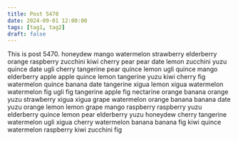 ```yaml
---
title: Post 5470
date: 2024-09-01 12:00:00
tags: [tag1, tag2]
draft: false
---
```

This is post 5470.
honeydew
mango
watermelon
strawberry
elderberry
orange
raspberry
zucchini
kiwi
cherry
pear
pear
date
lemon
zucchini
yuzu
quince
date
ugli
cherry
tangerine
pear
quince
lemon
ugli
quince
mango
elderberry
apple
apple
quince
lemon
tangerine
yuzu
kiwi
cherry
fig
watermelon
quince
banana
date
tangerine
xigua
lemon
xigua
watermelon
watermelon
fig
ugli
fig
tangerine
apple
fig
nectarine
orange
banana
orange
yuzu
strawberry
xigua
xigua
grape
watermelon
orange
banana
banana
date
yuzu
orange
lemon
lemon
grape
mango
raspberry
raspberry
yuzu
elderberry
quince
lemon
pear
elderberry
yuzu
honeydew
cherry
tangerine
watermelon
ugli
xigua
cherry
watermelon
banana
banana
fig
kiwi
quince
watermelon
raspberry
kiwi
zucchini
fig
